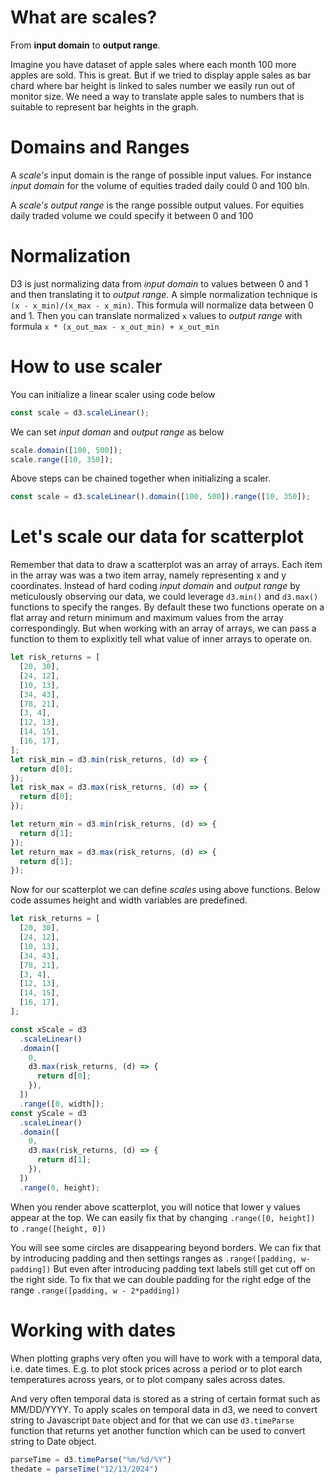 # What are scales?

From **input domain** to **output range**.

Imagine you have dataset of apple sales where each month 100 more apples are sold.
This is great. But if we tried to display apple sales as bar chard where bar height is linked to sales number
we easily run out of monitor size.
We need a way to translate apple sales to numbers that is suitable to represent bar heights in the graph.

# Domains and Ranges

A _scale's_ input domain is the range of possible input values.
For instance _input domain_ for the volume of equities traded daily could 0 and 100 bln.

A _scale's output range_ is the range possible output values.
For equities daily traded volume we could specify it between 0 and 100

# Normalization

D3 is just normalizing data from _input domain_ to values between 0 and 1 and then translating it to _output range_.
A simple normalization technique is `(x - x_min)/(x_max - x_min)`. This formula will normalize data between 0 and 1.
Then you can translate normalized `x` values to _output range_ with formula `x * (x_out_max - x_out_min) + x_out_min`

# How to use scaler

You can initialize a linear scaler using code below

```javascript
const scale = d3.scaleLinear();
```

We can set _input doman_ and _output range_ as below

```javascript
scale.domain([100, 500]);
scale.range([10, 350]);
```

Above steps can be chained together when initializing a scaler.

```javascript
const scale = d3.scaleLinear().domain([100, 500]).range([10, 350]);
```

# Let's scale our data for scatterplot

Remember that data to draw a scatterplot was an array of arrays. Each item in the array was was a two item array,
namely representing x and y coordinates.
Instead of hard coding _input domain_ and _output range_ by meticulously observing our data, we could leverage `d3.min()` and `d3.max()` functions to specify the ranges.
By default these two functions operate on a flat array and return minimum and maximum values from the array correspondingly.
But when working with an array of arrays, we can pass a function to them to explixitly tell what value of inner arrays to operate on.

```javascript
let risk_returns = [
  [20, 30],
  [24, 12],
  [10, 13],
  [34, 43],
  [78, 21],
  [3, 4],
  [12, 13],
  [14, 15],
  [16, 17],
];
let risk_min = d3.min(risk_returns, (d) => {
  return d[0];
});
let risk_max = d3.max(risk_returns, (d) => {
  return d[0];
});

let return_min = d3.min(risk_returns, (d) => {
  return d[1];
});
let return_max = d3.max(risk_returns, (d) => {
  return d[1];
});
```

Now for our scatterplot we can define _scales_ using above functions.
Below code assumes height and width variables are predefined.

```javascript
let risk_returns = [
  [20, 30],
  [24, 12],
  [10, 13],
  [34, 43],
  [78, 21],
  [3, 4],
  [12, 13],
  [14, 15],
  [16, 17],
];

const xScale = d3
  .scaleLinear()
  .domain([
    0,
    d3.max(risk_returns, (d) => {
      return d[0];
    }),
  ])
  .range([0, width]);
const yScale = d3
  .scaleLinear()
  .domain([
    0,
    d3.max(risk_returns, (d) => {
      return d[1];
    }),
  ])
  .range(0, height);
```

When you render above scatterplot, you will notice that lower y values appear at the top.
We can easily fix that by changing ```.range([0, height])``` to ```.range([height, 0])```

You will see some circles are disappearing beyond borders.
We can fix that by introducing padding and then settings ranges as ```.range([padding, w-padding])```
But even after introducing padding text labels still get cut off on the right side.
To fix that we can double padding for the right edge of the range ```.range([padding, w - 2*padding])```

# Working with dates
When plotting graphs very often you will have to work with a temporal data, i.e. date times. E.g. to plot stock prices across a period or to plot earch temperatures across years, or to plot company sales across dates.

And very often temporal data is stored as a string of certain format such as MM/DD/YYYY. To apply scales on temporal data in d3, we need to convert string to Javascript ```Date``` object and for that we can use ```d3.timeParse``` function that returns yet another function which can be used to convert string to Date object.

```javascript
parseTime = d3.timeParse("%m/%d/%Y")
thedate = parseTime("12/13/2024")
```
